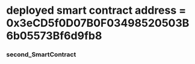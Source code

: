 # deployed smart contract address = 0x3eCD5f0D07B0F03498520503B6b05573Bf6d9fb8

### second_SmartContract

